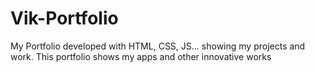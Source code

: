 # Vik-Portfolio
My Portfolio developed with HTML, CSS, JS... showing my projects and work. This portfolio shows my apps and other innovative works
